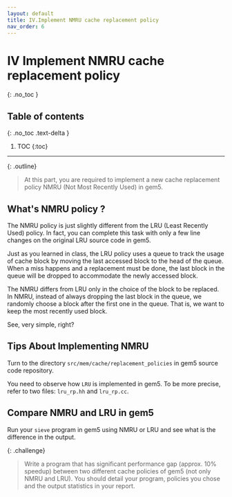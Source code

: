 ```yaml
---
layout: default
title: IV.Implement NMRU cache replacement policy
nav_order: 6
---
```


# IV Implement NMRU cache replacement policy
{: .no_toc }

## Table of contents
{: .no_toc .text-delta }

1. TOC
{:toc}
---

{: .outline}
> At this part, you are required to implement a new cache replacement policy NMRU (Not Most Recently Used) in gem5.

## What's NMRU policy ?

The NMRU policy is just slightly different from the LRU (Least Recently Used) policy. In fact, you can complete this task with only a few line changes on the original LRU source code in gem5.

Just as you learned in class, the LRU policy uses a queue to track the usage of cache block by moving the last accessed block to the head of the queue. When a miss happens and a replacement must be done, the last block in the queue will be dropped to accommodate the newly accessed block.

The NMRU differs from LRU only in the choice of the block to be replaced. In NMRU, instead of always dropping the last block in the queue, we randomly choose a block after the first one in the queue. That is, we want to keep the most recently used block.

See, very simple, right?

## Tips About Implementing NMRU

Turn to the directory `src/mem/cache/replacement_policies` in gem5 source code repository.

You need to observe how `LRU` is implemented in gem5. To be more precise, refer to two files: `lru_rp.hh` and `lru_rp.cc`.

## Compare NMRU and LRU in gem5

Run your `sieve` program in gem5 using NMRU or LRU and see what is the difference in the output.

{: .challenge}
> Write a program that has significant performance gap (approx. 10% speedup) between two different cache policies of gem5 (not only NMRU and LRU). You should detail your program, policies you chose and the output statistics in your report.
